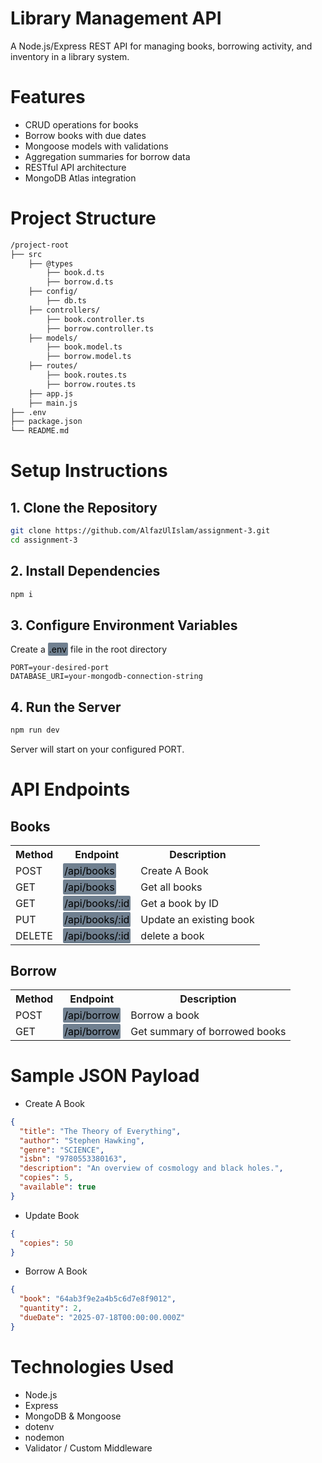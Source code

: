 # Library Management API
A Node.js/Express REST API for managing books, borrowing activity, and inventory in a library system.

# Features
- CRUD operations for books
- Borrow books with due dates
- Mongoose models with validations
- Aggregation summaries for borrow data
- RESTful API architecture
- MongoDB Atlas integration

# Project Structure
```bash
/project-root
├── src
    ├── @types
        ├── book.d.ts
        ├── borrow.d.ts
    ├── config/
        ├── db.ts
    ├── controllers/
        ├── book.controller.ts
        ├── borrow.controller.ts
    ├── models/
        ├── book.model.ts
        ├── borrow.model.ts
    ├── routes/
        ├── book.routes.ts
        ├── borrow.routes.ts
    ├── app.js
    ├── main.js
├── .env
├── package.json
└── README.md
```

# Setup Instructions
## 1. Clone the Repository
```bash
git clone https://github.com/AlfazUlIslam/assignment-3.git
cd assignment-3
```
## 2. Install Dependencies
```bash
npm i
```
## 3. Configure Environment Variables
Create a <mark style="background:slategrey; padding:2px; border-radius:2px;">.env</mark> file in the root directory
```env
PORT=your-desired-port
DATABASE_URI=your-mongodb-connection-string
```
## 4. Run the Server
```bash
npm run dev
```
Server will start on your configured PORT.

# API Endpoints
## Books
<table>
    <tr>
        <th>Method</th>
        <th>Endpoint</th>
        <th>Description</th>
    </tr>
    <tr>
        <td>POST</td>
        <td><mark style="background:slategrey; padding:2px; border-radius:2px;">/api/books</mark></td>
        <td>Create A Book</td>
    <tr/>
    <tr>
        <td>GET</td>
        <td><mark style="background:slategrey; padding:2px; border-radius:2px;">/api/books</mark></td>
        <td>Get all books</td>
    <tr/>
    <tr>
        <td>GET</td>
        <td><mark style="background:slategrey; padding:2px; border-radius:2px;">/api/books/:id</mark></td>
        <td>Get a book by ID</td>
    <tr/>
    <tr>
        <td>PUT</td>
        <td><mark style="background:slategrey; padding:2px; border-radius:2px;">/api/books/:id</mark></td>
        <td>Update an existing book</td>
    <tr/>
    <tr>
        <td>DELETE</td>
        <td><mark style="background:slategrey; padding:2px; border-radius:2px;">/api/books/:id</mark></td>
        <td>delete a book</td>
    <tr/>
</table>

## Borrow
<table>
    <tr>
        <th>Method</th>
        <th>Endpoint</th>
        <th>Description</th>
    </tr>
    <tr>
        <td>POST</td>
        <td><mark style="background:slategrey; padding:2px; border-radius:2px;">/api/borrow</mark></td>
        <td>Borrow a book</td>
    <tr/>
    <tr>
        <td>GET</td>
        <td><mark style="background:slategrey; padding:2px; border-radius:2px;">/api/borrow</mark></td>
        <td>Get summary of borrowed books</td>
    <tr/>
</table>

# Sample JSON Payload
- Create A Book
```json
{
  "title": "The Theory of Everything",
  "author": "Stephen Hawking",
  "genre": "SCIENCE",
  "isbn": "9780553380163",
  "description": "An overview of cosmology and black holes.",
  "copies": 5,
  "available": true
}
```
- Update Book
```json
{
  "copies": 50
}
```
- Borrow A Book
```json
{
  "book": "64ab3f9e2a4b5c6d7e8f9012",
  "quantity": 2,
  "dueDate": "2025-07-18T00:00:00.000Z"
}
```
# Technologies Used
- Node.js
- Express
- MongoDB & Mongoose
- dotenv
- nodemon
- Validator / Custom Middleware